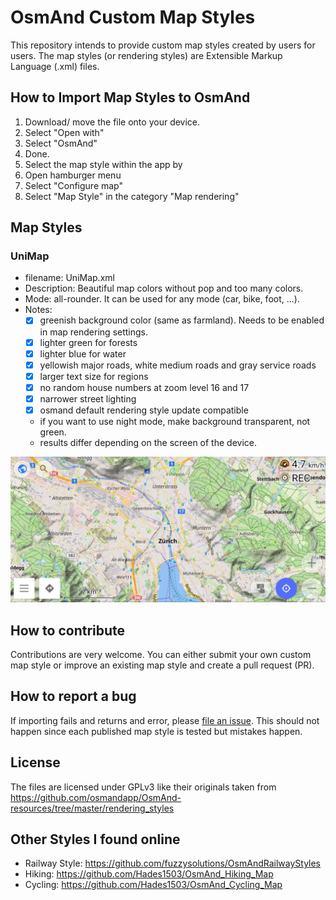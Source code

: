 # OsmAnd Custom Map Styles

This repository intends to provide custom map styles created by users for users.
The map styles (or rendering styles) are Extensible Markup Language (.xml) files.

## How to Import Map Styles to OsmAnd

1. Download/ move the file onto your device.
2. Select "Open with"
3. Select "OsmAnd"
4. Done.
5. Select the map style within the app by
  1. Open hamburger menu
  2. Select "Configure map"
  3. Select "Map Style" in the category "Map rendering"

## Map Styles

### UniMap

- filename: UniMap.xml
- Description: Beautiful map colors without pop and too many colors.
- Mode: all-rounder. It can be used for any mode (car, bike, foot, ...).
- Notes:
  - [x] greenish background color (same as farmland). Needs to be enabled in map rendering settings.
  - [x] lighter green for forests
  - [x] lighter blue for water
  - [x] yellowish major roads, white medium roads and gray service roads
  - [x] larger text size for regions
  - [x] no random house numbers at zoom level 16 and 17
  - [x] narrower street lighting
  - [x] osmand default rendering style update compatible
  - if you want to use night mode, make background transparent, not green.
  - results differ depending on the screen of the device.

![test](screenshots/UniMap.jpg)

## How to contribute

Contributions are very welcome. You can either submit your own custom map style or improve an existing map style and create a pull request (PR).

## How to report a bug

If importing fails and returns and error, please [file an issue](https://github.com/basings/OsmAnd-custom-map-styles/issues/new). This should not happen since each published map style is tested but mistakes happen.

## License

The files are licensed under GPLv3 like their originals taken from https://github.com/osmandapp/OsmAnd-resources/tree/master/rendering_styles

## Other Styles I found online

- Railway Style: https://github.com/fuzzysolutions/OsmAndRailwayStyles
- Hiking: https://github.com/Hades1503/OsmAnd_Hiking_Map
- Cycling: https://github.com/Hades1503/OsmAnd_Cycling_Map
